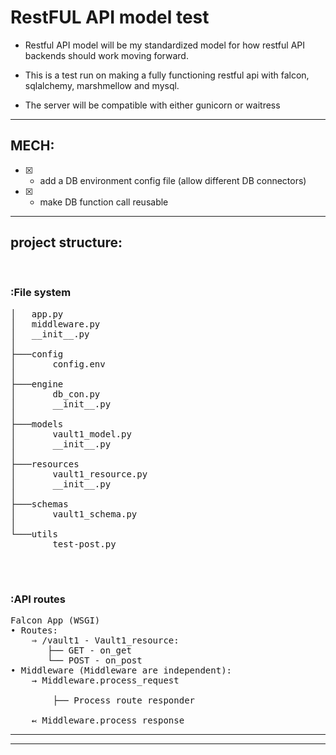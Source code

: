 # RestFUL API model test

- Restful API model will be my standardized model for how restful API backends should work moving forward.

- This is a test run on making a fully functioning restful api with falcon, sqlalchemy, marshmellow and mysql. 

- The server will be compatible with either gunicorn or waitress

-----

## MECH:
- [X] - add a DB environment config file (allow different DB connectors) 
- [X] - make DB function call reusable 

-----

## project structure:

<br>

### :File system

<pre>
│   app.py
│   middleware.py
│   __init__.py
│
├───config
│       config.env
│
├───engine
│       db_con.py
│       __init__.py
│
├───models
│       vault1_model.py
│       __init__.py
│
├───resources
│       vault1_resource.py
│       __init__.py
│
├───schemas
│       vault1_schema.py
│
└───utils
        test-post.py

</pre>



<br>


### :API routes
<pre>
Falcon App (WSGI)
• Routes:
    ⇒ /vault1 - Vault1_resource:
       ├── GET - on_get
       └── POST - on_post
• Middleware (Middleware are independent):
    → Middleware.process_request

        ├── Process route responder

    ↢ Middleware.process_response
</pre>



----
----